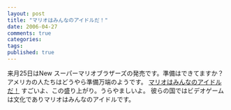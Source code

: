 ```yaml
---
layout: post
title: "マリオはみんなのアイドルだ！"
date: 2006-04-27
comments: true
categories:
tags:
published: true
---
```



来月25日はNew スーパーマリオブラザーズの発売です。準備はできてますか？
アメリカの人たちはどうやら準備万端のようです。
[マリオはみんなのアイドルだ！](http://video.google.com/videoplay?docid=-2139555376132383479)
すごいよ、この盛り上がり。うらやましいよ。
彼らの国ではビデオゲームは文化でありマリオはみんなのアイドルです。


